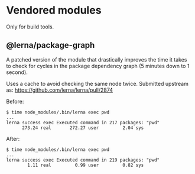# Vendored modules

Only for build tools.

## @lerna/package-graph

A patched version of the module that drastically improves the time it takes to
check for cycles in the package dependency graph (5 minutes down to 1 second).

Uses a cache to avoid checking the same node twice. Submitted upstream
as: https://github.com/lerna/lerna/pull/2874

Before:

```
$ time node_modules/.bin/lerna exec pwd
...
lerna success exec Executed command in 217 packages: "pwd"
      273.24 real       272.27 user         2.04 sys
```

After:

```
$ time node_modules/.bin/lerna exec pwd
...
lerna success exec Executed command in 219 packages: "pwd"
        1.11 real         0.99 user         0.82 sys
```

